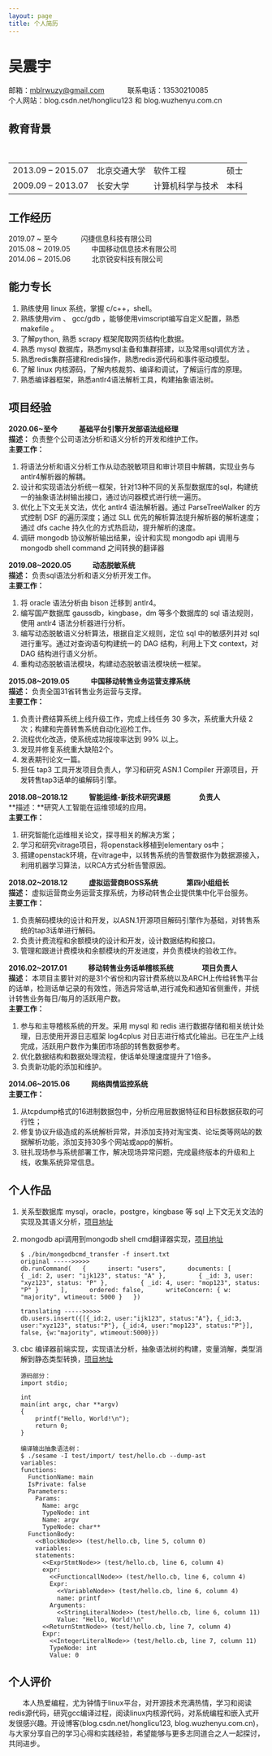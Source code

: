 ```yaml
---
layout: page
title: 个人简历
---
```


# 吴震宇
邮箱：mblrwuzy@gmail.com 　　　联系电话：13530210085 <br>
个人网站：blog.csdn.net/honglicu123 和 blog.wuzhenyu.com.cn


## 教育背景
<table cellspacing="0">
<tr>
<td>2013.09 – 2015.07</td>
<td>北京交通大学</td>
<td>软件工程</td>
<td>硕士</td>
</tr>
<tr>
<td>2009.09 – 2013.07</td>
<td>长安大学</td>
<td>计算机科学与技术</td>
<td>本科</td>
</tr>　　　　	　　　
</table>


## 工作经历
2019.07 ~ 至今　　　   闪捷信息科技有限公司<br>
2015.08 ~ 2019.05　　　中国移动信息技术有限公司<br>
2014.06 ~ 2015.06　　　北京锐安科技有限公司

## 能力专长 

1. 熟练使用 linux 系统，掌握 c/c++，shell。 <br>
2. 熟练使用vim 、 gcc/gdb ，能够使用vimscript编写自定义配置，熟悉makefile 。 <br>
3. 了解python, 熟悉 scrapy 框架爬取网页结构化数据。 <br>
4. 熟悉 mysql 数据库，熟悉mysql主备和集群搭建，以及常用sql调优方法 。
5. 熟悉redis集群搭建和redis操作，熟悉redis源代码和事件驱动模型。
6. 了解 linux 内核源码，了解内核裁剪、编译和调试，了解运行库的原理。
7. 熟悉编译器框架，熟悉antlr4语法解析工具，构建抽象语法树。

## 项目经验

**2020.06~至今　　　基础平台引擎开发部语法组经理**<br>**描述：** 负责整个公司语法分析和语义分析的开发和维护工作。<br>**主要工作：**

1. 将语法分析和语义分析工作从动态脱敏项目和审计项目中解耦，实现业务与antlr4解析器的解耦。
2. 设计和实现语法分析统一框架，针对13种不同的关系型数据库的sql，构建统一的抽象语法树输出接口，通过访问器模式进行统一遍历。
3. 优化上下文无关文法，优化 antlr4 语法解析器。通过 ParseTreeWalker 的方式控制 DSF 的遍历深度；通过 SLL 优先的解析算法提升解析器的解析速度；通过 dfs cache 持久化的方式热启动，提升解析的速度。
4. 调研 mongodb 协议解析输出结果，设计和实现 mongodb api 调用与 mongodb shell command 之间转换的翻译器

**2019.08~2020.05　　　动态脱敏系统**<br>**描述：** 负责sql语法分析和语义分析开发工作。<br>**主要工作：**

1. 将 oracle 语法分析由 bison 迁移到 antlr4。
2. 编写国产数据库 gaussdb，kingbase，dm 等多个数据库的 sql 语法规则，使用 antlr4 语法分析器进行分析。
3. 编写动态脱敏语义分析算法，根据自定义规则，定位 sql 中的敏感列并对 sql 进行重写。通过对查询语句构建统一的 DAG 结构，利用上下文 context，对 DAG 结构进行语义分析。
4. 重构动态脱敏语法模块，构建动态脱敏语法模块统一框架。

**2015.08~2019.05　　　中国移动转售业务运营支撑系统**<br>**描述：** 负责全国31省转售业务运营与支撑。<br>**主要工作：**

1. 负责计费结算系统上线升级工作，完成上线任务 30 多次，系统重大升级 2 次；构建和完善转售系统自动化巡检工作。
2. 流程优化改造，使系统成功报竣率达到 99% 以上。
3. 发现并修复系统重大缺陷2个。
4. 发表期刊论文一篇。 
5. 担任 tap3 工具开发项目负责人，学习和研究 ASN.1 Compiler 开源项目，开发转售tap3话单的编解码引擎。



**2018.08~2018.12　　　智能运维-新技术研究课题　　　　负责人**<br>**描述：**研究人工智能在运维领域的应用。<br>**主要工作：** 

1. 研究智能化运维相关论文，探寻相关的解决方案；
2. 学习和研究vitrage项目，将openstack移植到elementary os中；
3. 搭建openstack环境，在vitrage中，以转售系统的告警数据作为数据源接入，利用机器学习算法，以RCA方式分析告警原因。



**2018.02~2018.12　　　虚拟运营商BOSS系统　　　　第四小组组长**<br>**描述：** 虚拟运营商业务运营支撑系统，为移动转售企业提供集中化平台服务。<br>**主要工作：** 

1. 负责解码模块的设计和开发，以ASN.1开源项目解码引擎作为基础，对转售系统的tap3话单进行解码。
2. 负责计费流程和余额模块的设计和开发，设计数据结构和接口。
3. 管理和跟进计费模块和余额模块的开发进度，并负责模块的验收工作。



**2016.02~2017.01　　　移动转售业务话单稽核系统　　　　项目负责人**　<br>**描述：** 本项目主要针对的是31个省份和内容计费系统以及ARCH上传给转售平台的话单，检测话单记录的有效性，筛选异常话单,进行减免和通知省侧重传，并统计转售业务每日/每月的活跃用户数。<br>**主要工作：** <br>

1. 参与和主导稽核系统的开发。采用 mysql 和 redis 进行数据存储和相关统计处理，日志使用开源日志框架 log4cplus 对日志进行格式化输出。已在生产上线完成，活跃用户数作为集团市场部的转售数据参考。 
2. 优化数据结构和数据处理流程，使话单处理速度提升了1倍多。
3. 负责新功能的添加和维护。

**2014.06~2015.06　　　网络舆情监控系统**　<br>**主要工作：** <br>

1. 从tcpdump格式的16进制数据包中，分析应用层数据特征和目标数据获取的可行性； 
2. 修复协议升级造成的系统解析异常，并添加支持对淘宝类、论坛类等网站的数据解析功能，添加支持30多个网站或app的解析。
3. 驻扎现场参与系统部署工作，解决现场异常问题，完成最终版本的升级和上线，收集系统异常信息。

## 个人作品

1. 关系型数据库 mysql，oracle，postgre，kingbase 等 sql 上下文无关文法的实现及其语义分析，[项目地址](https://github.com/small-cat/myCode_repository/tree/master/antlr4_cpp)

2. mongodb api调用到mongodb shell cmd翻译器实现，[项目地址](https://github.com/small-cat/mongo_command_transfer)

   ```
   $ ./bin/mongodbcmd_transfer -f insert.txt 
   original ----->>>>>
   db.runCommand(   {      insert: "users",      documents: [         { _id: 2, user: "ijk123", status: "A" },         { _id: 3, user: "xyz123", status: "P" },         { _id: 4, user: "mop123", status: "P" }      ],      ordered: false,      writeConcern: { w: "majority", wtimeout: 5000 }   })
   
   translating ----->>>>>
   db.users.insert({[{_id:2, user:"ijk123", status:"A"}, {_id:3, user:"xyz123", status:"P"}, {_id:4, user:"mop123", status:"P"}], false, {w:"majority", wtimeout:5000}})
   ```

3. cbc 编译器前端实现，实现语法分析，抽象语法树的构建，变量消解，类型消解到静态类型转换，[项目地址](https://github.com/small-cat/cbc-cpp)

   ```
   源码部分：
   import stdio;
   
   int
   main(int argc, char **argv)
   {
       printf("Hello, World!\n");
       return 0;
   }
   
   编译输出抽象语法树：
   $ ./sesame -I test/import/ test/hello.cb --dump-ast
   variables:
   functions:
     FunctionName: main
     IsPrivate: false
     Parameters: 
       Params:
         Name: argc
         TypeNode: int
         Name: argv
         TypeNode: char**
     FunctionBody: 
       <<BlockNode>> (test/hello.cb, line 5, column 0)
       variables:
       statements:
         <<ExprStmtNode>> (test/hello.cb, line 6, column 4)
         expr: 
           <<FunctioncallNode>> (test/hello.cb, line 6, column 4)
           Expr: 
             <<VariableNode>> (test/hello.cb, line 6, column 4)
             name: printf
           Arguments:
             <<StringLiteralNode>> (test/hello.cb, line 6, column 11)
             Value: "Hello, World!\n"
         <<ReturnStmtNode>> (test/hello.cb, line 7, column 4)
         Expr: 
           <<IntegerLiteralNode>> (test/hello.cb, line 7, column 11)
           TypeNode: int
           Value: 0
   ```

   

## 个人评价
　　本人热爱编程，尤为钟情于linux平台，对开源技术充满热情，学习和阅读redis源代码，研究gcc编译过程，阅读linux内核源代码，对系统编程和嵌入式开发很感兴趣。开设博客(blog.csdn.net/honglicu123, blog.wuzhenyu.com.cn)，与大家分享自己的学习心得和实践经验，希望能够与更多志同道合之人一起探讨，共同进步。
